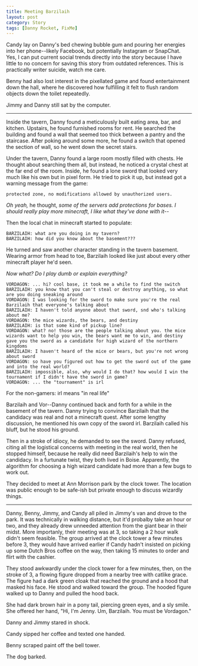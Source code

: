 ```yaml
---
title: Meeting Barzilaih
layout: post
category: Story
tags: [Danny Rocket, FixMe]
---
```

Candy lay on Danny's bed chewing bubble gum and pouring her energies into her phone--likely Facebook, but potentially Instagram or SnapChat. Yes, I can put current social trends directly into the story because I have little to no concern for saving this story from outdated references. This is practically writer suicide, watch me care.

<!-- more -->

Benny had also lost interest in the pixellated game and found entertainment down the hall, where he discovered how fulfilling it felt to flush random objects down the toilet repeatedly.

Jimmy and Danny still sat by the computer.

* * *

Inside the tavern, Danny found a meticulously built eating area, bar, and kitchen. Upstairs, he found furnished rooms for rent. He searched the building and found a wall that seemed too thick between a pantry and the staircase. After poking around some more, he found a switch that opened the section of wall, so he went down the secret stairs.

Under the tavern, Danny found a large room mostly filled with chests. He thought about searching them all, but instead, he noticed a crystal chest at the far end of the room. Inside, he found a lone sword that looked very much like his own but in pixel form. He tried to pick it up, but instead got a warning message from the game:

    protected zone, no modifications allowed by unauthorized users.
    

_Oh yeah,_ he thought, _some of the servers add protections for bases. I should really play more minecraft, I like what they've done with it--_

Then the local chat in minecraft started to populate:

    BARZILAIH: what are you doing in my tavern?
    BARZILAIH: how did you know about the basement???
    

He turned and saw another character standing in the tavern basement. Wearing armor from head to toe, Barzilaih looked like just about every other minecraft player he'd seen.

_Now what? Do I play dumb or explain everything?_

    VORDAGON: ... hi? cool base, it took me a while to find the switch
    BARZILAIH: you know that you can't steal or destroy anything, so what are you doing sneaking around
    VORDAGON: I was looking for the sword to make sure you're the real Barzilaih that everyone's talking about
    BARZILAIH: I haven't told anyone about that sword, snd who's talking about me?
    VORDAGON: the mice wizards, the bears, and destiny
    BARZILAIH: is that some kind of pickup line?
    VORDAGON: what? no! those are the people talking about you. the mice wizards want to help you win, the bears want me to win, and destiny gave you the sword as a candidate for high wizard of the northern kingdoms
    BARZILAIH: I haven't heard of the mice or bears, but you're not wrong about sword
    VORDAGON: so have you figured out how to get the sword out of the game and into the real world?
    BARZILAIH: impossible, also, why would I do that? how would I win the tournament if I didn't have the sword in game?
    VORDAGON: ... the "tournament" is irl
    

For the non-gamers: irl means "in real life"

Barzilaih and Vor--Danny continued back and forth for a while in the basement of the tavern. Danny trying to convince Barzilaih that the candidacy was real and not a minecraft quest. After some lengthy discussion, he mentioned his own copy of the sword irl. Barzilaih called his bluff, but he stood his ground.

Then in a stroke of idiocy, he demanded to see the sword. Danny refused, citing all the logistical concerns with meeting in the real world, then he stopped himself, because he really did need Barzilaih's help to win the candidacy. In a furtunate twist, they both lived in Boise. Apparently, the algorithm for choosing a high wizard candidate had more than a few bugs to work out.

They decided to meet at Ann Morrison park by the clock tower. The location was public enough to be safe-ish but private enough to discuss wizardly things.

* * *

Danny, Benny, Jimmy, and Candy all piled in Jimmy's van and drove to the park. It was technically in walking distance, but it'd probalby take an hour or two, and they already drew unneeded attention from the giant bear in their midst. More importanly, their meeting was at 3, so taking a 2 hour walk didn't seem feasible. The group arrived at the clock tower a few minutes before 3, they would have arrived earlier if Candy hadn't insisted on picking up some Dutch Bros coffee on the way, then taking 15 minutes to order and flirt with the cashier.

They stood awkwardly under the clock tower for a few minutes, then, on the stroke of 3, a flowing figure dropped from a nearby tree with catlike grace. The figure had a dark green cloak that reached the ground and a hood that masked his face. He stood and walked toward the group. The hooded figure walked up to Danny and pulled the hood back.

She had dark brown hair in a pony tail, piercing green eyes, and a sly smile. She offered her hand, "Hi, I'm Jenny. Um, Barzilaih. You must be Vordagon."

Danny and Jimmy stared in shock.

Candy sipped her coffee and texted one handed.

Benny scraped paint off the bell tower.

The dog barked.